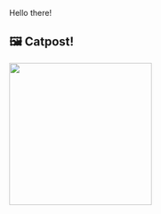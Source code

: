 Hello there!



## 🖼️ Catpost!

<sub>
    <img src="https://cdn2.thecatapi.com/images/78r.jpg" height="256">
</sub>

